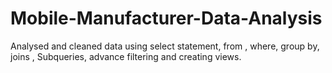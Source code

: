 # Mobile-Manufacturer-Data-Analysis

Analysed and cleaned data using select statement, from , where, group by, joins , Subqueries, advance filtering and creating views.

